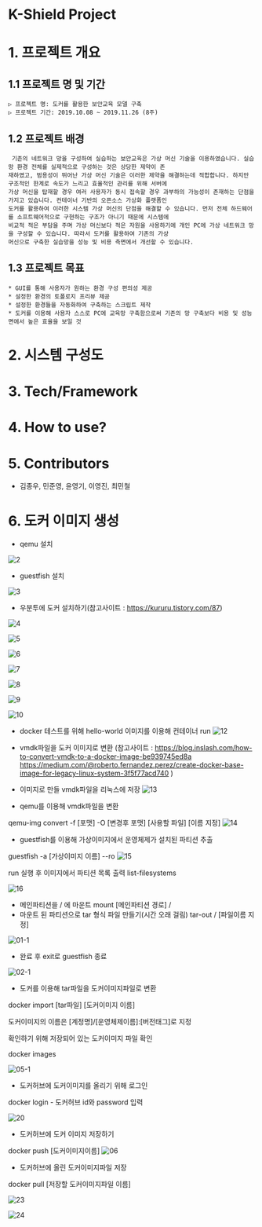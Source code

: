# K-Shield Project

# 1. 프로젝트 개요
##	1.1 프로젝트 명 및 기간
	▷ 프로젝트 명: 도커를 활용한 보안교육 모델 구축
	▷ 프로젝트 기간: 2019.10.08 ~ 2019.11.26 (8주)

##	1.2 프로젝트 배경
	 기존의 네트워크 망을 구성하여 실습하는 보안교육은 가상 머신 기술을 이용하였습니다. 실습 망 환경 전체를 실제적으로 구성하는 것은 상당한 제약이 존
	재하였고, 범용성이 뛰어난 가상 머신 기술은 이러한 제약을 해결하는데 적합합니다. 하지만 구조적인 한계로 속도가 느리고 효율적인 관리를 위해 서버에 
	가상 머신을 탑재할 경우 여러 사용자가 동시 접속할 경우 과부하의 가능성이 존재하는 단점을 가지고 있습니다. 컨테이너 기반의 오픈소스 가상화 플랫폼인 
	도커를 활용하여 이러한 시스템 가상 머신의 단점을 해결할 수 있습니다. 먼저 전체 하드웨어를 소프트웨어적으로 구현하는 구조가 아니기 때문에 시스템에 
	비교적 적은 부담을 주며 가상 머신보다 적은 자원을 사용하기에 개인 PC에 가상 네트워크 망을 구성할 수 있습니다. 따라서 도커를 활용하여 기존의 가상 
	머신으로 구축한 실습망을 성능 및 비용 측면에서 개선할 수 있습니다.

##	1.3 프로젝트 목표
	* GUI를 통해 사용자가 원하는 환경 구성 편의성 제공 
	* 설정한 환경의 토폴로지 프리뷰 제공
	* 설정한 환경들을 자동화하여 구축하는 스크립트 제작
	* 도커를 이용해 사용자 스스로 PC에 교육망 구축함으로써 기존의 망 구축보다 비용 및 성능면에서 높은 효율을 보일 것 

# 2. 시스템 구성도
# 3. Tech/Framework
# 4. How to use?
# 5. Contributors
* 김종우, 민준영, 윤영기, 이영진, 최민철
# 6. 도커 이미지 생성

* qemu 설치

![2](https://user-images.githubusercontent.com/49422777/71220709-df3b3300-230c-11ea-95ee-3e55b7344c7d.JPG)

* guestfish 설치

![3](https://user-images.githubusercontent.com/49422777/71220830-6c7e8780-230d-11ea-9797-eec553257131.JPG)

* 우분투에 도커 설치하기(참고사이트 : https://kururu.tistory.com/87)

![4](https://user-images.githubusercontent.com/49422777/71220835-6f797800-230d-11ea-95aa-1d0d4aa34cca.JPG)

![5](https://user-images.githubusercontent.com/49422777/71220841-72746880-230d-11ea-9a7c-2c3bd9e94537.JPG)

![6](https://user-images.githubusercontent.com/49422777/71220845-7607ef80-230d-11ea-8101-3ee313216843.JPG)

![7](https://user-images.githubusercontent.com/49422777/71220850-799b7680-230d-11ea-841c-82c0f3bb4095.JPG)

![8](https://user-images.githubusercontent.com/49422777/71220856-7ef8c100-230d-11ea-9780-7769f38f1a8b.JPG)

![9](https://user-images.githubusercontent.com/49422777/71220862-828c4800-230d-11ea-8526-57fee7e2bef5.JPG)

![10](https://user-images.githubusercontent.com/49422777/71220867-861fcf00-230d-11ea-8515-c18541609489.JPG)

* docker 테스트를 위해 hello-world 이미지를 이용해 컨테이너 run
![12](https://user-images.githubusercontent.com/49422777/71220875-8ddf7380-230d-11ea-9f9d-20bef5c39062.JPG)

* vmdk파일을 도커 이미지로 변환 
(참고사이트 : 
https://blog.inslash.com/how-to-convert-vmdk-to-a-docker-image-be939745ed8a
https://medium.com/@roberto.fernandez.perez/create-docker-base-image-for-legacy-linux-system-3f5f77acd740 )

* 이미지로 만들 vmdk파일을 리눅스에 저장
![13](https://user-images.githubusercontent.com/49422777/71221638-b4eb7480-2310-11ea-9f98-3bdad829f5b3.JPG)

* qemu를 이용해 vmdk파일을 변환

qemu-img convert -f [포맷] -O [변경후 포맷] [사용할 파일] [이름 지정]
![14](https://user-images.githubusercontent.com/49422777/71221644-b9179200-2310-11ea-92d8-3489390c3715.JPG)

* guestfish를 이용해 가상이미지에서 운영체제가 설치된 파티션 추출

guestfish -a [가상이미지 이름] --ro
![15](https://user-images.githubusercontent.com/49422777/71221647-bc128280-2310-11ea-910a-aab6613a4d13.JPG)

run 실행 후 이미지에서 파티션 목록 출력
list-filesystems

![16](https://user-images.githubusercontent.com/49422777/71221649-be74dc80-2310-11ea-918a-db4049057761.JPG)

* 메인파티션을 / 에 마운트
mount [메인파티션 경로] /
* 마운트 된 파티션으로 tar 형식 파일 만들기(시간 오래 걸림)
tar-out / [파일이름 지정]

![01-1](https://user-images.githubusercontent.com/49422777/71223212-8cff0f80-2316-11ea-93b7-775c3e0ec289.JPG)

* 완료 후 exit로 guestfish 종료

![02-1](https://user-images.githubusercontent.com/49422777/71223218-8ffa0000-2316-11ea-8a20-ad287f592602.JPG)

* 도커를 이용해 tar파일을 도커이미지파일로 변환

docker import [tar파일] [도커이미지 이름]

도커이미지의 이름은 [계정명]/[운영체제이름]:[버전태그]로 지정

확인하기 위해 저장되어 있는 도커이미지 파일 확인

docker images

![05-1](https://user-images.githubusercontent.com/49422777/71223219-925c5a00-2316-11ea-89bb-48bdae5f8b5e.JPG)

* 도커허브에 도커이미지를 올리기 위해 로그인

docker login - 도커허브 id와 password 입력

![20](https://user-images.githubusercontent.com/49422777/71244478-f2bebc00-2355-11ea-9ed7-25b8970c2df7.JPG)

* 도커허브에 도커 이미지 저장하기

docker push [도커이미지이름]
![06](https://user-images.githubusercontent.com/49422777/71223222-94261d80-2316-11ea-848f-915140053ba3.JPG)

* 도커허브에 올린 도커이미지파일 저장

docker pull [저장할 도커이미지파일 이름]

![23](https://user-images.githubusercontent.com/49422777/71245727-b04aae80-2358-11ea-870a-886868c9794a.JPG)

![24](https://user-images.githubusercontent.com/49422777/71245743-b6d92600-2358-11ea-909c-f6776da4962e.JPG)
